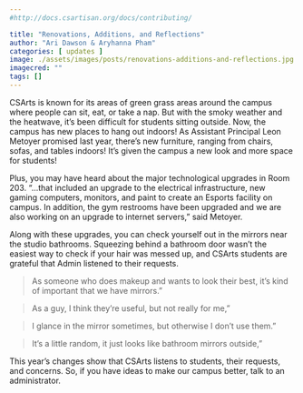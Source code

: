 ```yaml
---
#http://docs.csartisan.org/docs/contributing/

title: "Renovations, Additions, and Reflections"
author: "Ari Dawson & Aryhanna Pham"
categories: [ updates ]
image: ./assets/images/posts/renovations-additions-and-reflections.jpg
imagecred: ""
tags: []
---
```

CSArts is known for its areas of green grass areas around the campus where people can sit, eat, or take a nap. But with the smoky weather and the heatwave, it’s been difficult for students sitting outside. Now, the campus has new places to hang out indoors! As Assistant Principal Leon Metoyer promised last year, there’s new furniture, ranging from chairs, sofas, and tables indoors! It’s given the campus a new look and more space for students!

Plus, you may have heard about the major technological upgrades in Room 203. “...that included an upgrade to the electrical infrastructure, new gaming computers, monitors, and paint to create an Esports facility on campus. In addition, the gym restrooms have been upgraded and we are also working on an upgrade to internet servers,” said Metoyer.	

Along with these upgrades, you can check yourself out in the mirrors near the studio bathrooms. Squeezing behind a bathroom door wasn’t the easiest way to check if your hair was messed up, and CSArts students are grateful that Admin listened to their requests. 	

> As someone who does makeup and wants to look their best, it’s kind of important that we have mirrors.”

> As a guy, I think they’re useful, but not really for me,” 

> I glance in the mirror sometimes, but otherwise I don’t use them.”

> It’s a little random, it just looks like bathroom mirrors outside,” 

This year’s changes show that CSArts listens to students, their requests, and concerns. So, if you have ideas to make our campus better, talk to an administrator.